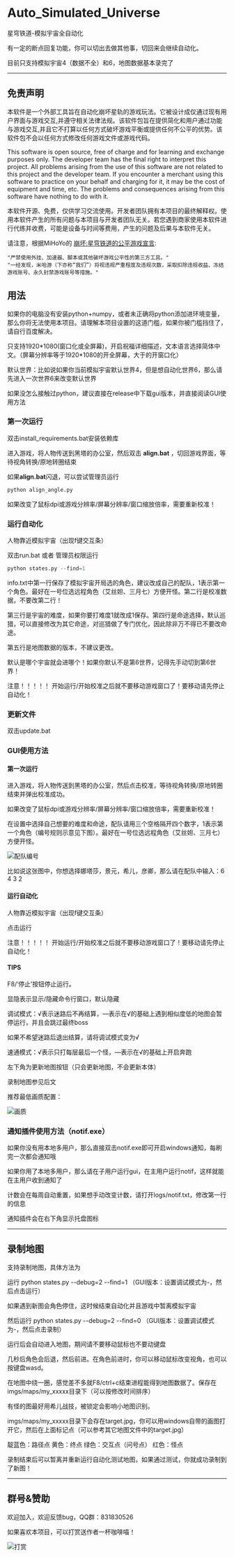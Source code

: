 # Auto_Simulated_Universe
星穹铁道-模拟宇宙全自动化

有一定的断点回复功能，你可以切出去做其他事，切回来会继续自动化。

目前只支持模拟宇宙4（数据不全）和6，地图数据基本录完了

----------------------------------------------------------------------------------------------

## 免责声明
本软件是一个外部工具旨在自动化崩坏星轨的游戏玩法。它被设计成仅通过现有用户界面与游戏交互,并遵守相关法律法规。该软件包旨在提供简化和用户通过功能与游戏交互,并且它不打算以任何方式破坏游戏平衡或提供任何不公平的优势。该软件包不会以任何方式修改任何游戏文件或游戏代码。

This software is open source, free of charge and for learning and exchange purposes only. The developer team has the final right to interpret this project. All problems arising from the use of this software are not related to this project and the developer team. If you encounter a merchant using this software to practice on your behalf and charging for it, it may be the cost of equipment and time, etc. The problems and consequences arising from this software have nothing to do with it.

本软件开源、免费，仅供学习交流使用。开发者团队拥有本项目的最终解释权。使用本软件产生的所有问题与本项目与开发者团队无关。若您遇到商家使用本软件进行代练并收费，可能是设备与时间等费用，产生的问题及后果与本软件无关。


请注意，根据MiHoYo的 [崩坏:星穹铁道的公平游戏宣言]([https://hsr.hoyoverse.com/en-us/news/111244](https://sr.mihoyo.com/news/111246?nav=news&type=notice)):
```plaintext
"严禁使用外挂、加速器、脚本或其他破坏游戏公平性的第三方工具。"
"一经发现，米哈游（下亦称“我们”）将视违规严重程度及违规次数，采取扣除违规收益、冻结游戏账号、永久封禁游戏账号等措施。"
```

## 用法

如果你的电脑没有安装python+numpy，或者未正确将python添加进环境变量，那么你将无法使用本项目。请理解本项目设置的这道门槛，如果你被门槛挡住了，请自行百度解决。

只支持1920\*1080(窗口化或全屏幕)，开启祝福详细描述，文本语言选择简体中文。（屏幕分辨率等于1920\*1080的开全屏幕，大于的开窗口化）

默认世界：比如说如果你当前模拟宇宙默认世界4，但是想自动化世界6，那么请先进入一次世界6来改变默认世界

如果没怎么接触过python，建议直接在release中下载gui版本，并直接阅读GUI使用方法

### 第一次运行

双击install_requirements.bat安装依赖库

进入游戏，将人物传送到黑塔的办公室，然后双击 **align.bat** ，切回游戏界面，等待视角转换/原地转圈结束

如果**align.bat**闪退，可以尝试管理员运行
```python
python align_angle.py
```

如果改变了鼠标dpi或游戏分辨率/屏幕分辨率/窗口缩放倍率，需要重新校准！

### 运行自动化

人物靠近模拟宇宙（出现f键交互条）

双击run.bat 或者 管理员权限运行 
```python
python states.py --find=1
```

info.txt中第一行保存了模拟宇宙开局选的角色，建议改成自己的配队，1表示第一个角色。最好在一号位选远程角色（艾丝妲、三月七）方便开怪。第二行是校准数据，不要改第二行！

第三行是宇宙的难度，如果你要打难度1就改成1保存。第四行是命途选择，默认巡猎，可以直接修改为其它命途，对巡猎做了专门优化，因此除非万不得已不要改命途。

第五行是地图数据的版本，不建议更改。

默认是哪个宇宙就会进哪个！如果你默认不是第6世界，记得先手动切到第6世界！

注意！！！！！ 开始运行/开始校准之后就不要移动游戏窗口了！要移动请先停止自动化！

### 更新文件

双击update.bat


### GUI使用方法

#### 第一次运行

进入游戏，将人物传送到黑塔的办公室，然后点击校准，等待视角转换/原地转圈结束并弹出校准成功。

如果改变了鼠标dpi或游戏分辨率/屏幕分辨率/窗口缩放倍率，需要重新校准！

在设置中选择自己想要的难度和命途，配队请用三个空格隔开四个数字，1表示第一个角色（编号规则示意见下图）。最好在一号位选远程角色（艾丝妲、三月七）方便开怪。

![配队编号](https://github.com/CHNZYX/Auto_Simulated_Universe/blob/main/imgs/team.jpg)

比如说这张图中，你想选择娜塔莎，景元，希儿，彦卿，那么请在配队中输入：6 4 3 2

#### 运行自动化

人物靠近模拟宇宙（出现f键交互条）

点击运行

注意！！！！！ 开始运行/开始校准之后就不要移动游戏窗口了！要移动请先停止自动化！

#### TIPS

F8/‘停止’按钮停止运行。

显隐表示显示/隐藏命令行窗口，默认隐藏

调试模式：√表示迷路后不再结算，—表示在√的基础上遇到相似度低的地图会暂停运行，并且会跳过最终boss

如果不希望迷路后退出结算，请将调试模式变为√

速通模式：√表示只打每层最后一个怪，—表示在√的基础上开启奔跑

左下角为更新地图按钮（只会更新地图，不会更新本体）

录制地图参见后文

推荐最低画质配置：

![画质](https://github.com/CHNZYX/Auto_Simulated_Universe/blob/main/imgs/image_quality.jpg)

### 通知插件使用方法（notif.exe）

如果你没有用本地多用户，那么直接双击notif.exe即可开启windows通知，每刷完一次都会通知哦

如果你用了本地多用户，那么请在子用户运行gui，在主用户运行notif，这样就能在主用户收到通知了

计数会在每周自动重置，如果想手动改变计数，请打开logs/notif.txt，修改第一行的信息

通知插件会在右下角显示托盘图标

----------------------------------------------------------------------------------------------

## 录制地图

支持录制地图，具体方法为

运行 python states.py --debug=2 --find=1 （GUI版本：设置调试模式为-，然后点击运行）

如果遇到新图会角色停住，这时候结束自动化并且游戏中暂离模拟宇宙

然后运行 python states.py --debug=2 --find=0 （GUI版本：设置调试模式为-，然后点击录制）

运行后会自动进入地图，期间请不要移动鼠标也不要动键盘

几秒后角色会后退，然后前进。在角色前进时，你可以移动鼠标改变视角，也可以按键盘wasd。

在地图中绕一圈，感觉差不多就F8/ctrl+c结束进程能得到地图数据了。保存在imgs/maps/my_xxxxx目录下（可以按修改时间排序）

有怪的图最好用希儿战技，被锁定会影响小地图识别。

imgs/maps/my_xxxxx目录下会存在target.jpg，你可以用windows自带的画图打开它，然后在上面标记点（可以参考其它地图文件中的target.jpg）

靛蓝色：路径点 黄色：终点 绿色：交互点（问号点） 红色：怪点

录制结束后可以暂离并重新运行自动化测试地图，如果通过测试，你就成功录制到了新图！

----------------------------------------------------------------------------------------------

## 群号&赞助

欢迎加入，欢迎反馈bug，QQ群：831830526

如果喜欢本项目，可以打赏送作者一杯咖啡喵！

![打赏](https://github.com/CHNZYX/Auto_Simulated_Universe/blob/main/imgs/money.jpg)
